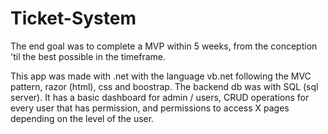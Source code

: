 # Ticket-System

The end goal was to complete a MVP within 5 weeks, from the conception 'til the best possible in the timeframe.

This app was made with .net with the language vb.net following the MVC pattern, razor (html), css and boostrap. The backend db was with SQL (sql server).
It has a basic dashboard for admin / users, CRUD operations for every user that has permission, and permissions to access X pages depending on the level of the user.

